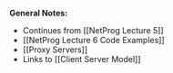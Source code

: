 **General Notes:**
* Continues from [[NetProg Lecture 5]]
* [[NetProg Lecture 6 Code Examples]]
* [[Proxy Servers]]
* Links to [[Client Server Model]]